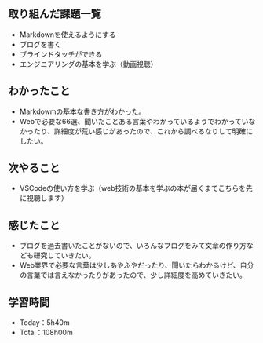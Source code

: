 ## 取り組んだ課題一覧
- Markdownを使えるようにする
- ブログを書く
- ブラインドタッチができる
- エンジニアリングの基本を学ぶ（動画視聴）
## わかったこと
- Markdowmの基本な書き方がわかった。
- Webで必要な66選、聞いたことある言葉やわかっているようでわかっていなかったり、詳細度が荒い感じがあったので、これから調べるなりして明確にしたい。
## 次やること
- VSCodeの使い方を学ぶ（web技術の基本を学ぶの本が届くまでこちらを先に視聴します）
## 感じたこと
- ブログを過去書いたことがないので、いろんなブログをみて文章の作り方なども研究していきたい。
- Web業界で必要な言葉は少しあやふやだったり、聞いたらわかるけど、自分の言葉では言えなかったりがあったので、少し詳細度を高めていきたい。
## 学習時間
- Today：5h40m
- Total：108h00m
